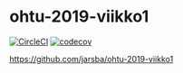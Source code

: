 # ohtu-2019-viikko1

[![CircleCI](https://circleci.com/gh/jarsba/ohtu-2019-viikko1.svg?style=svg)](https://circleci.com/gh/jarsba/ohtu-2019-viikko1)
[![codecov](https://codecov.io/gh/jarsba/ohtu-2019-viikko1/branch/master/graph/badge.svg)](https://codecov.io/gh/jarsba/ohtu-2019-viikko1)

https://github.com/jarsba/ohtu-2019-viikko1
